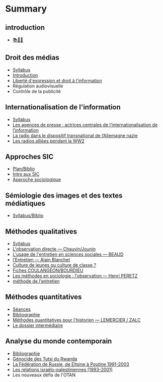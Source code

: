 # Summary

## introduction

* [📚🧠💢](README.md)

## Droit des médias

* [Syllabus](droit-des-medias/syllabus.md)
* [Introduction](introduction.md)
* [Liberté d'expression et droit à l'information](droit-des-medias/liblib.md)
* Régulation audiovisuelle
* Contrôle de la publicité

## Internationalisation de l'information

* [Syllabus](internationnalisation-de-la-communication/syllabus.md)
* [Les agences de presse : actrices centrales de l’internationalisation de l’information](internationnalisation-de-la-communication/les-agences-de-presse-actrices-centrales-de-linternationalisation-de-linformation.md)
* [La radio dans le dispositif transnational de l’Allemagne nazie](internationnalisation-de-la-communication/la-radio-dans-le-dispositif-transnational-de-lallemagne-nazie.md)
* [Les radios alliées pendant la WW2](internationnalisation-de-la-communication/les-radios-alliees-pendant-la-ww2.md)

## Approches SIC

* [Plan/Biblio](approches-sic/bibliographie.md)
* [Intro aux SIC](approches-sic/intro-aux-sic.md)
* [Approche sociologique](approches-sic/approche-sociologique.md)

## Sémiologie des images et des textes médiatiques

* [Syllabus/Biblio](semiologie-des-images-et-des-textes-mediatiques/intro.md)

## Méthodes qualitatives

* [Syllabus](methodes-qualitatives/syllabus.md)
* [L'observation directe — Chauvin/Jounin](methodes-qualitatives/lobservation-directe-chauvinjounin.md)
* [L'usage de l'entretien en sciences sociales — BEAUD](lusage-de-lentretien-en-sciences-sociales-beaud.md)
* [l’Entretien — Alain Blanchet](lentretien-alain-blanchet.md)
* [Culture de jeunes ou culture de classe ?](problematique-culture-de-jeunes-ou-culture-de-classe.md)
* [Fiches COULANGEON/BOURDIEU](fiches-coulangeonbourdieu.md)
* [Les méthodes en sociologie : l'observation — Henri PERETZ](methodes-qualitatives/les-methodes-en-sociologie-lobservation-henri-peretz.md)
* [méthode de l'entretien](methodes-qualitatives/methode-de-lentretien.md)

## Méthodes quantitatives

* [Séances](methodes-quanti/seance-1.md)
* [Bibliographie](bibliographie.md)
* [Méthodes quantitatives pour l'historien — LEMERCIER / ZALC](methodes-quanti/methodes-quantitatives-pour-lhistorien-lemercier-zalc.md)
* [Le dossier intermédiaire](methodes-quanti/le-dossier-intermediaire.md)

## Analyse du monde contemporain

* [Bibliographie](analyse-du-monde-contemporain/bibliographie.md)
* [Génocide des Tutsi du Rwanda](analyse-du-monde-contemporain/genocide-des-tutsi-du-rwanda.md)
* [La Fédération de Russie, de Eltsine à Poutine 1991-2003](analyse-du-monde-contemporain/la-fede.md)
* [Les relations israélo-palestiniennes \(1993-2001\)](les-relations-israelo-palestiniennes-1993-2001.md)
* Les nouveaux défis de l'OTAN

